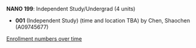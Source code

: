 **NANO 199**: Independent Study/Undergrad (4 units)

- **001** (Independent Study) (time and location TBA) by Chen, Shaochen (A09745677)

[Enrollment numbers over time](./NANO199.tsv)
